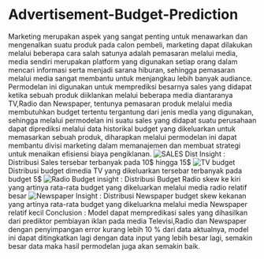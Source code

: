 # Advertisement-Budget-Prediction
Marketing merupakan aspek yang sangat penting untuk menawarkan dan mengenalkan suatu produk pada calon pembeli, marketing dapat dilakukan melalui beberapa cara salah satunya adalah pemasaran melalui media, media sendiri merupakan platform yang digunakan setiap orang dalam mencari informasi serta menjadi sarana hiburan, sehingga pemasaran melalui media sangat membantu untuk menjangkau lebih banyak audiance.
Permodelan ini digunakan untuk memprediksi besarnya sales yang didapat ketika sebuah produk diiklankan melalui beberapa media diantaranya TV,Radio dan Newspaper, tentunya pemasaran produk melalui media membutuhkan budget tertentu tergantung dari jenis media yang digunakan, sehingga melalui permodelan ini suatu sales yang didapat suatu perusahaan dapat diprediksi melalui  data historikal budget yang dikeluarkan untuk memasarkan sebuah produk, diharapkan melalui permodelan ini dapat membantu divisi marketing dalam memanajemen dan membuat strategi untuk menaikan efisiensi biaya pengiklanan.
![SALES Dist](https://user-images.githubusercontent.com/101881998/170608997-577cce1a-a28b-444d-8abf-757ea6fccb64.PNG)
Insight :
Distribusi Sales tersebar terbanyak pada 10$ hingga 15$
![TV budget](https://user-images.githubusercontent.com/101881998/170609136-7396f1fc-2cdd-4017-a717-df95b0401ace.PNG)
Distribusi budget dimedia TV yang dikeluarkan tersebar terbanyak pada budget 5$
![Radio Budget](https://user-images.githubusercontent.com/101881998/170609248-b8e81141-5aac-4d08-8dbe-b9874814c49c.PNG)
insight :
Distribusi Budget Radio skew ke kiri yang artinya rata-rata budget yang dikeluarkan melalui media radio relatif besar
![Newspaper](https://user-images.githubusercontent.com/101881998/170609363-6b7177b4-0868-4382-bdcc-5da1f4964ec4.PNG)
Insight :
Distribusi Newspaper budget skew kekanan yang artinya rata-rata budget yang dikeluarkna melalui media Newspaper relatif kecil
Conclusion :
Model dapat mempredikasi sales yang dihasilkan dari prediktor pembiayan iklan pada media Televisi,Radio dan Newspaper dengan penyimpangan error kurang lebih 10 % dari data aktualnya, model ini dapat ditingkatkan lagi dengan data input yang lebih besar lagi, semakin besar data  maka hasil permodelan juga akan semakin baik. 
